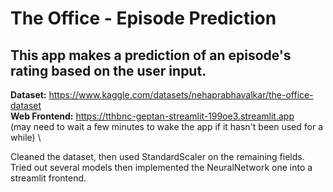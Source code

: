 # The Office - Episode Prediction

## This app makes a prediction of an episode's rating based on the user input.

**Dataset:** https://www.kaggle.com/datasets/nehaprabhavalkar/the-office-dataset \
**Web Frontend:** https://tthbnc-geptan-streamlit-199oe3.streamlit.app \
(may need to wait a few minutes to wake the app if it hasn't been used for a while) \

Cleaned the dataset, then used StandardScaler on the remaining fields. Tried out several models then implemented the NeuralNetwork one into a streamlit frontend.

